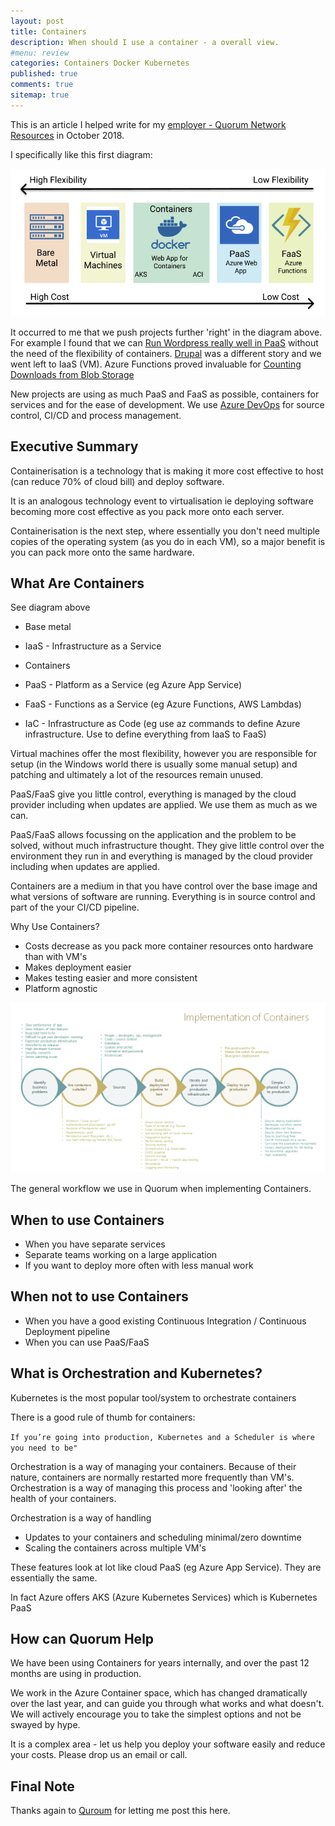 ```yaml
---
layout: post
title: Containers  
description: When should I use a container - a overall view. 
#menu: review
categories: Containers Docker Kubernetes 
published: true 
comments: true
sitemap: true
---
```


This is an article I helped write for my [employer - Quorum Network Resources](https://www.qnrl.com) in October 2018.

I specifically like this first diagram:

![ps](/assets/2019-03-06/1.png)  

It occurred to me that we push projects further 'right' in the diagram above. For example I found that we can [Run Wordpress really well in PaaS](/2019/02/26/Wordpress-on-Azure-PaaS) without the need of the flexibility of containers. [Drupal](https://www.drupal.org/) was a different story and we went left to IaaS (VM). Azure Functions proved invaluable for [Counting Downloads from Blob Storage](/2018/11/07/Azure-Functions-to-Count-Downloads-from-Blob-Storage)

New projects are using as much PaaS and FaaS as possible, containers for services and for the ease of development. We use [Azure DevOps](https://azure.microsoft.com/en-gb/services/devops/) for source control, CI/CD and process management.

## Executive Summary

Containerisation is a technology that is making it more cost effective to host (can reduce 70% of cloud bill) and deploy software.  

It is an analogous technology event to virtualisation ie deploying software becoming more cost effective as you pack more onto each server.  

Containerisation is the next step, where essentially you don't need multiple copies of the operating system (as you do in each VM), so a major benefit is you can pack more onto the same hardware.  

## What Are Containers

See diagram above

- Base metal
- IaaS - Infrastructure as a Service
- Containers
- PaaS - Platform as a Service (eg Azure App Service)
- FaaS - Functions as a Service (eg Azure Functions, AWS Lambdas)  

- IaC - Infrastructure as Code (eg use az commands to define Azure infrastructure. Use to define everything from IaaS to FaaS)

Virtual machines offer the most flexibility, however you are responsible for setup (in the Windows world there is usually some manual setup) and patching and ultimately a lot of the resources remain unused.  

PaaS/FaaS give you little control, everything is managed by the cloud provider including when updates are applied. We use them as much as we can.  

PaaS/FaaS allows focussing on the application and the problem to be solved, without much infrastructure thought. They give little control over the environment they run in and everything is managed by the cloud provider including when updates are applied.

Containers are a medium in that you have control over the base image and what versions of software are running. Everything is in source control and part of the your CI/CD pipeline.  

Why Use Containers?

- Costs decrease as you pack more container resources onto hardware than with VM's
- Makes deployment easier
- Makes testing easier and more consistent
- Platform agnostic

![ps](/assets/2019-03-06/2.png)  

The general workflow we use in Quorum when implementing Containers.

## When to use Containers

- When you have separate services
- Separate teams working on a large application
- If you want to deploy more often with less manual work

## When not to use Containers

- When you have a good existing Continuous Integration / Continuous Deployment pipeline
- When you can use PaaS/FaaS

## What is Orchestration and Kubernetes?

Kubernetes is the most popular tool/system to orchestrate containers  

There is a good rule of thumb for containers:  

`If you’re going into production, Kubernetes and a Scheduler is where you need to be"`

Orchestration is a way of managing your containers. Because of their nature, containers are normally restarted more frequently than VM's. Orchestration is a way of managing this process and 'looking after' the health of your containers.  

Orchestration is a way of handling  

- Updates to your containers and scheduling minimal/zero downtime
- Scaling the containers across multiple VM's

These features look at lot like cloud PaaS (eg Azure App Service). They are essentially the same.  

In fact Azure offers AKS (Azure Kubernetes Services) which is Kubernetes PaaS  

## How can Quorum Help

We have been using Containers for years internally, and over the past 12 months are using in production.

We work in the Azure Container space, which has changed dramatically over the last year, and can guide you through what works and what doesn't. We will actively encourage you to take the simplest options and not be swayed by hype.  

It is a complex area - let us help you deploy your software easily and reduce your costs. Please drop us an email or call.  

## Final Note

Thanks again to [Quroum](https://www.qnrl.com) for letting me post this here.
